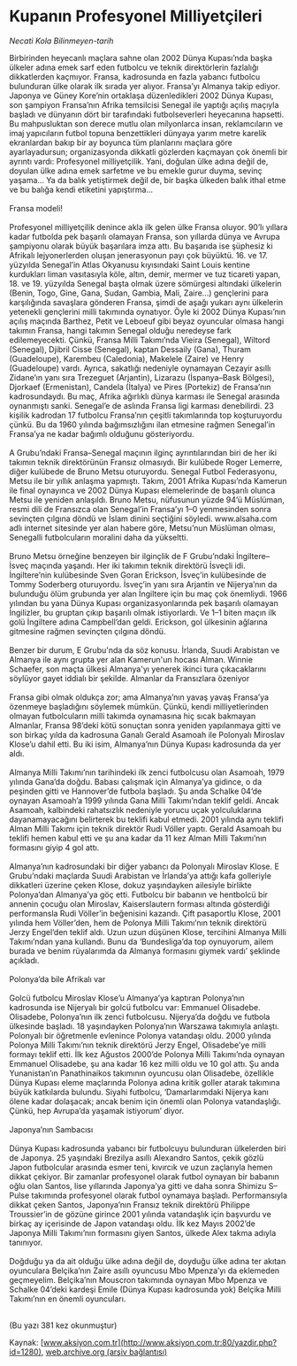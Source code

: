 # Kupanın Profesyonel Milliyetçileri

*Necati Kola Bilinmeyen-tarih*

<div>
 <p>
  <font>
   Birbirinden heyecanlı maçlara sahne olan 2002 Dünya Kupası’nda başka ülkeler adına emek sarf eden futbolcu ve teknik direktörlerin fazlalığı dikkatlerden kaçmıyor. Fransa, kadrosunda en fazla yabancı futbolcu bulunduran ülke olarak ilk sırada yer alıyor. Fransa’yı Almanya takip ediyor.
   <br/>
   Japonya ve Güney Kore’nin ortaklaşa düzenledikleri 2002 Dünya Kupası, son şampiyon Fransa’nın Afrika temsilcisi Senegal ile yaptığı açılış maçıyla başladı ve dünyanın dört bir tarafındaki futbolseverleri heyecanına hapsetti. Bu mahpusluktan son derece mutlu olan milyonlarca insan, reklamcıların ve imaj yapıcıların futbol topuna benzettikleri dünyaya yarım metre karelik ekranlardan bakıp bir ay boyunca tüm planlarını maçlara göre ayarlayadursun; organizasyonda dikkatli gözlerden kaçmayan çok önemli bir ayrıntı vardı: Profesyonel milliyetçilik. Yani, doğulan ülke adına değil de, doyulan ülke adına emek sarfetme ve bu emekle gurur duyma, sevinç yaşama... Ya da balık yetiştirmek değil de, bir başka ülkeden balık ithal etme ve bu balığa kendi etiketini yapıştırma...
   <br/>
   <br/>
   Fransa modeli!
   <br/>
   <br/>
   Profesyonel milliyetçilik denince akla ilk gelen ülke Fransa oluyor. 90’lı yıllara kadar futbolda pek başarılı olamayan Fransa, son yıllarda dünya ve Avrupa şampiyonu olarak büyük başarılara imza attı. Bu başarıda ise şüphesiz ki Afrikalı lejyonerlerden oluşan jenerasyonun payı çok büyüktü. 16. ve 17. yüzyılda Senegal’in Atlas Okyanusu kıyısındaki Saint Louis kentine kurdukları liman vasıtasıyla köle, altın, demir, mermer ve tuz ticareti yapan, 18. ve 19. yüzyılda Senegal başta olmak üzere sömürgesi altındaki ülkelerin (Benin, Togo, Gine, Gana, Sudan, Gambia, Mali, Zaire...) gençlerini para karşılığında savaşlara gönderen Fransa, şimdi de aşağı yukarı aynı ülkelerin yetenekli gençlerini milli takımında oynatıyor. Öyle ki 2002 Dünya Kupası’nın açılış maçında Barthez, Petit ve Leboeuf gibi beyaz oyuncular olmasa hangi takımın Fransa, hangi takımın Senegal olduğu neredeyse fark edilemeyecekti. Çünkü, Fransa Milli Takımı’nda Vieira (Senegal), Wiltord (Senegal), Djibril Cisse (Senegal), kaptan Dessaily (Gana), Thuram (Guadeloupe), Karembeu (Caledonia), Makelele (Zaire) ve Henry (Guadeloupe) vardı. Ayrıca, sakatlığı nedeniyle oynamayan Cezayir asıllı Zidane’ın yanı sıra Trezeguet (Arjantin), Lizarazu (İspanya–Bask Bölgesi), Djorkaef (Ermenistan), Candela (İtalya) ve Pires (Portekiz) de Fransa’nın kadrosundaydı. Bu maç, Afrika ağırlıklı dünya karması ile Senegal arasında oynanmıştı sanki. Senegal’e de aslında Fransa ligi karması denebilirdi. 23 kişilik kadrodan 17 futbolcu Fransa’nın çeşitli takımlarında top koşturuyordu çünkü. Bu da 1960 yılında bağımsızlığını ilan etmesine rağmen Senegal’in Fransa’ya ne kadar bağımlı olduğunu gösteriyordu.
   <br/>
   <br/>
   A Grubu’ndaki Fransa–Senegal maçının ilginç ayrıntılarından biri de her iki takımın teknik direktörünün Fransız olmasıydı. Bir kulübede Roger Lemerre, diğer kulübede de Bruno Metsu oturuyordu. Senegal Futbol Federasyonu, Metsu ile bir yıllık anlaşma yapmıştı. Takım, 2001 Afrika Kupası’nda Kamerun ile final oynayınca ve 2002 Dünya Kupası elemelerinde de başarılı olunca Metsu ile yeniden anlaşıldı. Bruno Metsu, nüfusunun yüzde 94’ü Müslüman, resmi dili de Fransızca olan Senegal’in Fransa’yı 1–0 yenmesinden sonra sevinçten çılgına döndü ve İslam dinini seçtiğini söyledi. www.alsaha.com adlı internet sitesinde yer alan habere göre, Metsu’nun Müslüman olması, Senegalli futbolcuların moralini daha da yükseltti.
   <br/>
   <br/>
   Bruno Metsu örneğine benzeyen bir ilginçlik de F Grubu’ndaki İngiltere–İsveç maçında yaşandı. Her iki takımın teknik direktörü İsveçli idi. İngiltere’nin kulübesinde Sven Goran Erickson, İsveç’in kulübesinde de Tommy Soderberg oturuyordu. İsveç’in yanı sıra Arjantin ve Nijerya’nın da bulunduğu ölüm grubunda yer alan İngiltere için bu maç çok önemliydi. 1966 yılından bu yana Dünya Kupası organizasyonlarında pek başarılı olamayan İngilizler, bu gruptan çıkıp başarılı olmak istiyorlardı. Ve 1–1 biten maçın ilk golü İngiltere adına Campbell’dan geldi. Erickson, gol ülkesinin ağlarına gitmesine rağmen sevinçten çılgına döndü.
   <br/>
   <br/>
   Benzer bir durum, E Grubu'nda da söz konusu. İrlanda, Suudi Arabistan ve Almanya ile aynı grupta yer alan Kamerun'un hocası Alman. Winnie Schaefer, son maçta ülkesi Almanya'yı yenerek ikinci tura çıkacaklarını söylüyor gayet iddialı bir şekilde. Almanlar da Fransızlara özeniyor
   <br/>
   <br/>
   Fransa gibi olmak oldukça zor; ama Almanya’nın yavaş yavaş Fransa’ya özenmeye başladığını söylemek mümkün. Çünkü, kendi milliyetlerinden olmayan futbolcuların milli takımda oynamasına hiç sıcak bakmayan Almanlar, Fransa 98’deki kötü sonuçtan sonra yeniden yapılanmaya gitti ve son birkaç yılda da kadrosuna Ganalı Gerald Asamoah ile Polonyalı Miroslav Klose’u dahil etti. Bu iki isim, Almanya’nın Dünya Kupası kadrosunda da yer aldı.
   <br/>
   <br/>
   Almanya Milli Takımı’nın tarihindeki ilk zenci futbolcusu olan Asamoah, 1979 yılında Gana’da doğdu. Babası çalışmak için Almanya’ya gidince, o da peşinden gitti ve Hannover’de futbola başladı. Şu anda Schalke 04’de oynayan Asamoah’a 1999 yılında Gana Milli Takımı’ndan teklif geldi. Ancak Asamoah, kalbindeki rahatsızlık nedeniyle yorucu uçak yolculuklarına dayanamayacağını belirterek bu teklifi kabul etmedi. 2001 yılında aynı teklifi Alman Milli Takımı için teknik direktör Rudi Völler yaptı. Gerald Asamoah bu teklifi hemen kabul etti ve şu ana kadar da 11 kez Alman Milli Takımı’nın formasını giyip 4 gol attı.
   <br/>
   <br/>
   Almanya’nın kadrosundaki bir diğer yabancı da Polonyalı Miroslav Klose. E Grubu’ndaki maçlarda Suudi Arabistan ve İrlanda’ya attığı kafa golleriyle dikkatleri üzerine çeken Klose, dokuz yaşındayken ailesiyle birlikte Polonya’dan Almanya’ya göç etti. Futbolcu bir babanın ve hentbolcü bir annenin çocuğu olan Miroslav, Kaiserslautern forması altında gösterdiği performansla Rudi Völler’in beğenisini kazandı. Çift pasaportlu Klose, 2001 yılında hem Völler’den, hem de Polonya Milli Takımı’nın teknik direktörü Jerzy Engel’den teklif aldı. Uzun uzun düşünen Klose, tercihini Almanya Milli Takımı’ndan yana kullandı. Bunu da ‘Bundesliga’da top oynuyorum, ailem burada ve benim rüyalarımda da Almanya formasını giymek vardı’ şeklinde açıkladı.
   <br/>
   <br/>
   Polonya’da bile Afrikalı var
   <br/>
   <br/>
   Golcü futbolcu Miroslav Klose’u Almanya’ya kaptıran Polonya’nın kadrosunda ise Nijeryalı bir golcü futbolcu var: Emmanuel Olisadebe. Olisadebe, Polonya’nın ilk zenci futbolcusu. Nijerya’da doğdu ve futbola ülkesinde başladı. 18 yaşındayken Polonya’nın Warszawa takımıyla anlaştı. Polonyalı bir öğretmenle evlenince Polonya vatandaşı oldu. 2000 yılında Polonya Milli Takımı’nın teknik direktörü Jerzy Engel, Olisadebe’ye milli formayı teklif etti. İlk kez Ağustos 2000’de Polonya Milli Takımı’nda oynayan Emmanuel Olisadebe, şu ana kadar 16 kez milli oldu ve 10 gol attı. Şu anda Yunanistan’ın Panathinaikos takımının oyuncusu olan Olisadebe, özellikle Dünya Kupası eleme maçlarında Polonya adına kritik goller atarak takımına büyük katkılarda bulundu. Siyahi futbolcu, ‘Damarlarımdaki Nijerya kanı ölene kadar dolaşacak; ancak benim için önemli olan Polonya vatandaşlığı. Çünkü, hep Avrupa’da yaşamak istiyorum’ diyor.
   <br/>
   <br/>
   Japonya’nın Sambacısı
   <br/>
   <br/>
   Dünya Kupası kadrosunda yabancı bir futbolcuyu bulunduran ülkelerden biri de Japonya. 25 yaşındaki Brezilya asıllı Alexandro Santos, çekik gözlü Japon futbolcular arasında esmer teni, kıvırcık ve uzun zaçlarıyla hemen dikkat çekiyor. Bir zamanlar profesyonel olarak futbol oynayan bir babanın oğlu olan Santos, lise yıllarında Japonya’ya gitti ve daha sonra Shimizu S–Pulse takımında profesyonel olarak futbol oynamaya başladı. Performansıyla dikkat çeken Santos, Japonya’nın Fransız teknik direktörü Philippe Troussier’in de gözüne girince 2001 yılında vatandaşlık için başvurdu ve birkaç ay içerisinde de Japon vatandaşı oldu. İlk kez Mayıs 2002’de Japonya Milli Takımı’nın formasını giyen Santos, ülkede Alex takma adıyla tanınıyor.
   <br/>
   <br/>
   Doğduğu ya da ait olduğu ülke adına değil de, doyduğu ülke adına ter akıtan oyunculara Belçika’nın Zaire asıllı oyuncusu Mbo Mpenza’yı da eklemeden geçmeyelim. Belçika’nın Mouscron takımında oynayan Mbo Mpenza ve Schalke 04’deki kardeşi Emile (Dünya Kupası kadrosunda yok) Belçika Milli Takımı’nın en önemli oyuncuları.
   <br/>
   <br/>
  </font>
 </p>
 <p>
  <font>
   (Bu yazı 381 kez okunmuştur)
  </font>
 </p>
</div>


Kaynak: [www.aksiyon.com.tr](http://www.aksiyon.com.tr:80/yazdir.php?id=1280), [web.archive.org (arşiv bağlantısı)](http://web.archive.org/web/20050301153640/http://www.aksiyon.com.tr:80/yazdir.php?id=1280)
